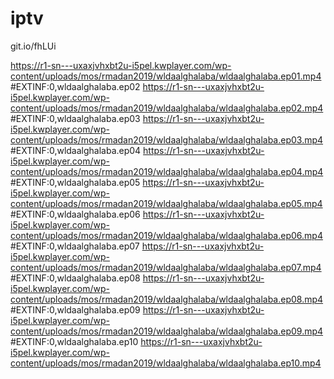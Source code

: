 # iptv

git.io/fhLUi


https://r1-sn---uxaxjvhxbt2u-i5pel.kwplayer.com/wp-content/uploads/mos/rmadan2019/wldaalghalaba/wldaalghalaba.ep01.mp4
#EXTINF:0,wldaalghalaba.ep02
https://r1-sn---uxaxjvhxbt2u-i5pel.kwplayer.com/wp-content/uploads/mos/rmadan2019/wldaalghalaba/wldaalghalaba.ep02.mp4
#EXTINF:0,wldaalghalaba.ep03
https://r1-sn---uxaxjvhxbt2u-i5pel.kwplayer.com/wp-content/uploads/mos/rmadan2019/wldaalghalaba/wldaalghalaba.ep03.mp4
#EXTINF:0,wldaalghalaba.ep04
https://r1-sn---uxaxjvhxbt2u-i5pel.kwplayer.com/wp-content/uploads/mos/rmadan2019/wldaalghalaba/wldaalghalaba.ep04.mp4
#EXTINF:0,wldaalghalaba.ep05
https://r1-sn---uxaxjvhxbt2u-i5pel.kwplayer.com/wp-content/uploads/mos/rmadan2019/wldaalghalaba/wldaalghalaba.ep05.mp4
#EXTINF:0,wldaalghalaba.ep06
https://r1-sn---uxaxjvhxbt2u-i5pel.kwplayer.com/wp-content/uploads/mos/rmadan2019/wldaalghalaba/wldaalghalaba.ep06.mp4
#EXTINF:0,wldaalghalaba.ep07
https://r1-sn---uxaxjvhxbt2u-i5pel.kwplayer.com/wp-content/uploads/mos/rmadan2019/wldaalghalaba/wldaalghalaba.ep07.mp4
#EXTINF:0,wldaalghalaba.ep08
https://r1-sn---uxaxjvhxbt2u-i5pel.kwplayer.com/wp-content/uploads/mos/rmadan2019/wldaalghalaba/wldaalghalaba.ep08.mp4
#EXTINF:0,wldaalghalaba.ep09
https://r1-sn---uxaxjvhxbt2u-i5pel.kwplayer.com/wp-content/uploads/mos/rmadan2019/wldaalghalaba/wldaalghalaba.ep09.mp4
#EXTINF:0,wldaalghalaba.ep10
https://r1-sn---uxaxjvhxbt2u-i5pel.kwplayer.com/wp-content/uploads/mos/rmadan2019/wldaalghalaba/wldaalghalaba.ep10.mp4
